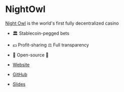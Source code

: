 # NightOwl

[Night Owl](https://www.nightowlcasino.io/) is the world's first fully decentralized casino 

- 🏛️ Stablecoin-pegged bets 
- 💵 Profit-sharing ⚖️ Full transparency 
- 🔬 Open-source 👀


- [Website](https://dev.nightowlcasino.io/)
- [GitHub](https://github.com/nightowlcasino)
- [Slides](/pdf/Night_Owl_-_Ergo_Hack_lll_Presentation_Final.pdf)